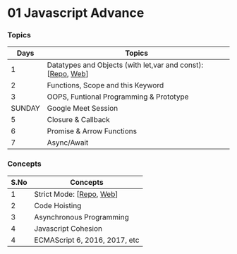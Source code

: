 # 01 Javascript Advance

### Topics

| Days   | Topics                                                                                                                                                                                                                                      |
| ------ | ------------------------------------------------------------------------------------------------------------------------------------------------------------------------------------------------------------------------------------------- |
| 1      | Datatypes and Objects (with let,var and const): [[Repo](https://github.com/iampavangandhi/TheNodeCourse/tree/master/01%20Javascript%20Advance/Day1), [Web](https://iampavangandhi.github.io/TheNodeCourse/01%20Javascript%20Advance/Day1/)] |
| 2      | Functions, Scope and this Keyword                                                                                                                                                                                                           |
| 3      | OOPS, Funtional Programming & Prototype                                                                                                                                                                                                     |
| SUNDAY | Google Meet Session                                                                                                                                                                                                                         |
| 5      | Closure & Callback                                                                                                                                                                                                                          |
| 6      | Promise & Arrow Functions                                                                                                                                                                                                                   |
| 7      | Async/Await                                                                                                                                                                                                                                 |

### Concepts

| S.No | Concepts                                                                                                                                                                                                                   |
| ---- | -------------------------------------------------------------------------------------------------------------------------------------------------------------------------------------------------------------------------- |
| 1    | Strict Mode: [[Repo](https://github.com/iampavangandhi/TheNodeCourse/tree/master/01%20Javascript%20Advance/Strict%20Mode), [Web](https://iampavangandhi.github.io/TheNodeCourse/01%20Javascript%20Advance/Strict%20Mode/)] |
| 2    | Code Hoisting                                                                                                                                                                                                              |
| 3    | Asynchronous Programming                                                                                                                                                                                                   |
| 4    | Javascript Cohesion                                                                                                                                                                                                        |
| 4    | ECMAScript 6, 2016, 2017, etc                                                                                                                                                                                              |
